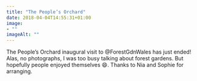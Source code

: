 ```yaml
---
title: "The People’s Orchard"
date: 2018-04-04T14:55:31+01:00
image: 
- ""
imageAlt: ""
---
```


The People’s Orchard inaugural visit to @ForestGdnWales has just ended! Alas, no photographs, I was too busy talking about forest gardens. But hopefully people enjoyed themselves 😄. Thanks to Nia and Sophie for arranging.
